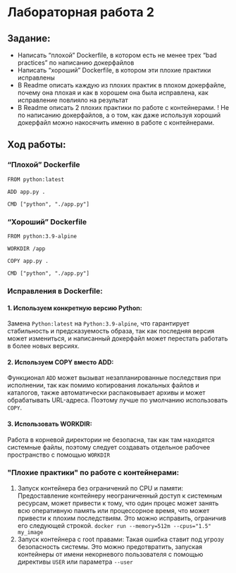 # Лабораторная работа 2
## Задание:
* Написать “плохой” Dockerfile, в котором есть не менее трех “bad practices” по написанию докерфайлов
* Написать “хороший” Dockerfile, в котором эти плохие практики исправлены
* В Readme описать каждую из плохих практик в плохом докерфайле, почему она плохая и как в хорошем она была исправлена, как исправление повлияло на результат
* В Readme описать 2 плохих практики по работе с контейнерами. ! Не по написанию докерфайлов, а о том, как даже используя хороший докерфайл можно накосячить именно в работе с контейнерами.

## Ход работы:
### “Плохой” Dockerfile
```
FROM python:latest

ADD app.py .

CMD ["python", "./app.py"]
```
### “Хороший” Dockerfile
```
FROM python:3.9-alpine

WORKDIR /app

COPY app.py .

CMD ["python", "./app.py"]
```

### Исправления в Dockerfile:
#### 1. Используем конкретную версию Python:
Замена ```Python:latest``` на ```Python:3.9-alpine```, что гарантирует стабильность и предсказуемость образа, так как последняя версия может измениться, и написанный докерфайл может перестать работать в более новых версиях.
#### 2. Используем COPY вместо ADD:
Функционал ```ADD``` может вызыват незапланированные последствия при исполнении, так как помимо копирования локальных файлов и каталогов, также автоматически распаковывает архивы и может обрабатывать URL-адреса. Поэтому лучше по умолчанию использовать ```COPY```.
#### 3. Использовать WORKDIR:
Работа в корневой директории не безопасна, так как там находятся системные файлы, поэтому следует создавать отдельное рабочее пространство с помощью ```WORKDIR```

### "Плохие практики" по работе с контейнерами:
1. Запуск контейнера без ограничений по CPU и памяти:
   Предоставление контейнеру неограниченный доступ к системным ресурсам, может привести к тому, что один процес может занять всю оперативную память или процессорное время, что может привести к плохим последствиям.
   Это можно исправить, ограничив его следующей строкой.
   ```docker run --memory=512m --cpus="1.5" my_image```
3. Запуск контейнера с root правами:
  Такая ошибка ставит под угрозу безопасность системы.
  Это можно предотвратить, запуская контейнеры от имени некорневого пользователя с помощью директивы ```USER``` или параметра ```--user```
